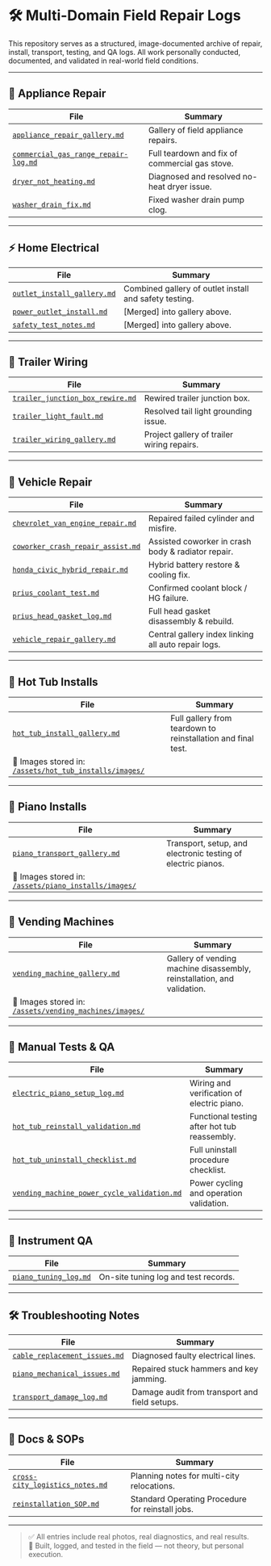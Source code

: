 # 🛠️ Multi-Domain Field Repair Logs

This repository serves as a structured, image-documented archive of repair, install, transport, testing, and QA logs. All work personally conducted, documented, and validated in real-world field conditions.

---

## 🔧 Appliance Repair

| File | Summary |
|------|---------|
| [`appliance_repair_gallery.md`](./appliance-repair/appliance_repair_gallery.md) | Gallery of field appliance repairs. |
| [`commercial_gas_range_repair-log.md`](./appliance-repair/commercial_gas_range_repair-log.md) | Full teardown and fix of commercial gas stove. |
| [`dryer_not_heating.md`](./appliance-repair/dryer_not_heating.md) | Diagnosed and resolved no-heat dryer issue. |
| [`washer_drain_fix.md`](./appliance-repair/washer_drain_fix.md) | Fixed washer drain pump clog. |

---

## ⚡ Home Electrical

| File | Summary |
|------|---------|
| [`outlet_install_gallery.md`](./home-electrical/outlet_install_gallery.md) | Combined gallery of outlet install and safety testing. |
| [`power_outlet_install.md`](./home-electrical/power_outlet_install.md) | [Merged] into gallery above. |
| [`safety_test_notes.md`](./home-electrical/safety_test_notes.md) | [Merged] into gallery above. |

---

## 🚚 Trailer Wiring

| File | Summary |
|------|---------|
| [`trailer_junction_box_rewire.md`](./trailer-wiring/trailer_junction_box_rewire.md) | Rewired trailer junction box. |
| [`trailer_light_fault.md`](./trailer-wiring/trailer_light_fault.md) | Resolved tail light grounding issue. |
| [`trailer_wiring_gallery.md`](./trailer-wiring/trailer_wiring_gallery.md) | Project gallery of trailer wiring repairs. |

---

## 🚗 Vehicle Repair

| File | Summary |
|------|---------|
| [`chevrolet_van_engine_repair.md`](./vehicle-repair/chevrolet_van_engine_repair.md) | Repaired failed cylinder and misfire. |
| [`coworker_crash_repair_assist.md`](./vehicle-repair/coworker_crash_repair_assist.md) | Assisted coworker in crash body & radiator repair. |
| [`honda_civic_hybrid_repair.md`](./vehicle-repair/honda_civic_hybrid_repair.md) | Hybrid battery restore & cooling fix. |
| [`prius_coolant_test.md`](./vehicle-repair/prius_coolant_test.md) | Confirmed coolant block / HG failure. |
| [`prius_head_gasket_log.md`](./vehicle-repair/prius_head_gasket_log.md) | Full head gasket disassembly & rebuild. |
| [`vehicle_repair_gallery.md`](./vehicle-repair/vehicle_repair_gallery.md) | Central gallery index linking all auto repair logs. |

---

## 🛁 Hot Tub Installs

| File | Summary |
|------|---------|
| [`hot_tub_install_gallery.md`](./assets/hot_tub_installs/hot_tub_install_gallery.md) | Full gallery from teardown to reinstallation and final test. |
| 🔧 Images stored in: [`/assets/hot_tub_installs/images/`](./assets/hot_tub_installs/images/) |

---

## 🎹 Piano Installs

| File | Summary |
|------|---------|
| [`piano_transport_gallery.md`](./assets/piano_installs/piano_transport_gallery.md) | Transport, setup, and electronic testing of electric pianos. |
| 🔧 Images stored in: [`/assets/piano_installs/images/`](./assets/piano_installs/images/) |

---

## 🧃 Vending Machines

| File | Summary |
|------|---------|
| [`vending_machine_gallery.md`](./assets/vending_machines/vending_machine_gallery.md) | Gallery of vending machine disassembly, reinstallation, and validation. |
| 🔧 Images stored in: [`/assets/vending_machines/images/`](./assets/vending_machines/images/) |

---

## 🧪 Manual Tests & QA

| File | Summary |
|------|---------|
| [`electric_piano_setup_log.md`](./manual-tests/electric_piano_setup_log.md) | Wiring and verification of electric piano. |
| [`hot_tub_reinstall_validation.md`](./manual-tests/hot_tub_reinstall_validation.md) | Functional testing after hot tub reassembly. |
| [`hot_tub_uninstall_checklist.md`](./manual-tests/hot_tub_uninstall_checklist.md) | Full uninstall procedure checklist. |
| [`vending_machine_power_cycle_validation.md`](./manual-tests/vending_machine_power_cycle_validation.md) | Power cycling and operation validation. |

---

## 🎼 Instrument QA

| File | Summary |
|------|---------|
| [`piano_tuning_log.md`](./instrument-qa/piano_tuning_log.md) | On-site tuning log and test records. |

---

## 🛠️ Troubleshooting Notes

| File | Summary |
|------|---------|
| [`cable_replacement_issues.md`](./troubleshooting/cable_replacement_issues.md) | Diagnosed faulty electrical lines. |
| [`piano_mechanical_issues.md`](./troubleshooting/piano_mechanical_issues.md) | Repaired stuck hammers and key jamming. |
| [`transport_damage_log.md`](./troubleshooting/transport_damage_log.md) | Damage audit from transport and field setups. |

---

## 📄 Docs & SOPs

| File | Summary |
|------|---------|
| [`cross-city_logistics_notes.md`](./docs/cross-city_logistics_notes.md) | Planning notes for multi-city relocations. |
| [`reinstallation_SOP.md`](./docs/reinstallation_SOP.md) | Standard Operating Procedure for reinstall jobs. |

---

> ✅ All entries include real photos, real diagnostics, and real results.  
> 🧰 Built, logged, and tested in the field — not theory, but personal execution.
